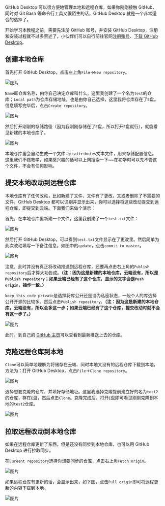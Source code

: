 GitHub Desktop 可以很方便地管理本地和远程仓库，如果你刚刚接触 GitHub、 同时对 Git Bash 等命令行工具又很陌生的话，GitHub Desktop 就是一个非常适合的选择了。

开始学习本教程之前，需要先注册 GitHub 账号，并安装 GitHub Desktop，注册和安装过程就不过多赘述了，小伙伴们可以自行前往官网[注册账号](https://github.com/)、[下载 GitHub Desktop](https://desktop.github.com/)。

## 创建本地仓库
首先打开 GitHub Desktop，点击左上角`File`->`New repository`。

![图片](new.png)

`Name`即仓库名称，由你自己决定仓库叫什么，这里我创建了一个名为`test`的仓库；`Local path`为仓库存储地址，也是由你自己选择，这里我将仓库存在了`E`盘。信息填写完毕后，点击`Create repository`。

![图片](new2.png)

然后打开刚刚的存储路径（因为我刚刚存储在了`E`盘，所以打开`E`盘就行），就能看见新建的本地仓库了。

![图片](new3.png)

本地仓库里会自动生成一个文件`.gitattributes`文本文件，用来存储配置信息。这里我们不做教学，如果感兴趣的话可以上网搜索一下~~在初学时可以先不管这个文件，不会有任何影响。


## 提交本地改动到远程仓库
本地仓库有了任何改动，比如新建了文件、文件有了更改，又或者删除了不需要的文件，GitHub Desktop 都可以识别并显示出来，你可以选择将这些改动提交到远程仓库，即提交到云端。下面我们来做个演示：

首先，在本地仓库里新建一个文件，这里我创建了一个`test.txt`文件：

![图片](new4.png)

然后打开 GitHub Desktop，可以看到`test.txt`文件显示在了更改里。然后简单为此次改动填写一下备注信息，如图中的`update`，点击`commit to master`。

![图片](new5.png)

注意，此时并没有真正将改动推送到远程仓库，还要再点击右上角的`Publish repository`后才算大功告成。**（注：因为这是新建的本地仓库，云端没有，所以是`Publish repository`；如果云端已经有了这个仓库，显示的文字会是`Push origin`，操作一致。）**

`keep this code private`是选择将库公开还是设为私密状态，一般个人的库选择公开开源的比较多。然后点击`Publish repository`。**（注：因为这是新建的本地仓库，云端没有，所以会多这一步；如果云端已经有了这个仓库，提交改动时就不会有这一步了。）**

![图片](new6.png)

此时，到自己的 [GitHub 主页](https://github.com/)可以查看到最新推送上去的仓库。

## 克隆远程仓库到本地
`Clone`可以简单地理解为将储存在云端、同时本地又没有的远程仓库下载到本地。方法为：打开 GitHub Desktop，点击`File`->`Clone repository`。

![图片](new7.png)

选择想要克隆的仓库，并填好存储地址。这里我选择克隆提前建立好的名为`test2`的仓库，存在`E`盘，然后点击`Clone`。克隆完成后，打开`E`盘即可看见刚刚克隆到本地的`test2`仓库。

![图片](new8.png)

## 拉取远程改动到本地仓库
如果在远程仓库更新了东西，但是还没有同步到本地仓库，也可以用 GitHub Desktop 进行拉取同步。

在`Cureent repository`选择你想要同步的仓库，点击右上角`Fetch origin`。

![图片](new9.png)

如果远程仓库有更新的话，会显示出来，如下图，点击`Pull origin`即可将远程更新的内容下载到本地。

![图片](new10.png)




